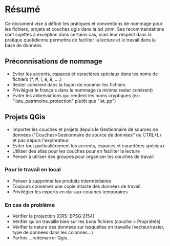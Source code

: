 # Résumé

Ce document vise à définir les pratiques et conventions de nommage pour les fichiers, projets  et couches qgis dans la bd_pnm.
Ses recommandations sont sujettes à exception dans certains cas, mais leur respect dans la pratique quotidienne permettra de 
faciliter la lecture et le travail dans la base de données.

## Préconnisations de nommage
 - Eviter les accents, espaces et caractères spéciaux dans les noms de fichiers (*, #, !, é, ê, ....)
 - Rester cohérent dans la façon de nommer les fichiers
 - Privilégier le français dans le nommage (a minima rester cohérent)
 - Eviter les abbréviations qui rendent les noms cryptiques (ex: "liste_patrimoine_protection" plutôt que "lst_pp")

## Projets QGis
 - Importer les couches et projets depuis le Gestionnaire de sources de données ("Couches>Gestionnaire de source de données" ou CTRL+L)
 et pas depuis l'explorateur.
 - Éviter tout particulièrement les accents, espaces et caractères spéciaux
 - Utiliser des alias pour les couches pour en faciliter la lecture
 - Penser à utiliser des groupes pour organiser les couches de travail
 
### Pour le travail en local
 - Penser à supprimer les produits intermédiaires
 - Toujours conserver une copie intacte des données de travail
 - Privilégier les exports en dur aux couches temporaires
 
### En cas de problème
 - Vérifier la projection (CRS: EPSG:2154)
 - Vérifier qu'on travaille bien sur les bons fichiers (couche > Propriétés)
 - Vérifier la nature des données sur lesquelles on travaille (vecteur/raster, type de données dans les colonnes...)
 - Parfois....redémarrer Qgis...



